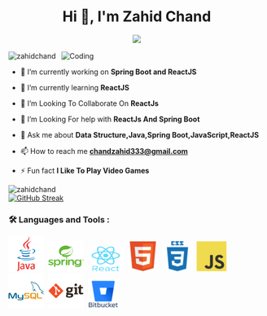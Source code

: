 <h1 align="center">Hi 👋, I'm Zahid Chand</h1>



<p align="center">
   <a href="https://github.com/DenverCoder1/readme-typing-svg"><img src="https://readme-typing-svg.herokuapp.com/?lines=ReactJs+And+Spring+Boot+Developer;3%2B%20years%20of%20Work%20experience;Always%20ready%20to%20learn%20new%20technology&center=true&width=500&height=45"></a>
</p>

<img align="right" alt="Coding" width="400" src="https://cdn.dribbble.com/users/1162077/screenshots/3848914/programmer.gif">

<p align="left"> <img src="https://komarev.com/ghpvc/?username=zahidchand&label=Profile%20views&color=0e75b6&style=flat" alt="zahidchand" /> </p>


- 🔭 I’m currently working on **Spring Boot and ReactJS**

- 🌱 I’m currently learning **ReactJS**

- 👯 I’m Looking To Collaborate On **ReactJs**

- 🤔 I’m Looking For help with **ReactJs And Spring Boot**

- 💬 Ask me about **Data Structure,Java,Spring Boot,JavaScript,ReactJS**

- 📫 How to reach me **chandzahid333@gmail.com**

- ⚡ Fun fact **I Like To Play Video Games** 

<p align="left"> <img align="left" src="https://github-readme-stats.vercel.app/api?username=zahidchand&show_icons=true&locale=en&theme=blue-green" alt="zahidchand" width="400" /></p> 

   [![GitHub Streak](https://github-readme-streak-stats.herokuapp.com/?user=zahidchand&theme=dark)](https://git.io/streak-stats)

   ### :hammer_and_wrench: Languages and Tools :
<div>
  <img src="https://github.com/devicons/devicon/blob/master/icons/java/java-original-wordmark.svg" title="Java" alt="Java" width="70" height="70"/>&nbsp;
  <img src="https://github.com/devicons/devicon/blob/master/icons/spring/spring-original-wordmark.svg" title="Spring" alt="Spring" width="70" height="60"/>&nbsp;
  <img src="https://github.com/devicons/devicon/blob/master/icons/react/react-original-wordmark.svg" title="React" alt="React" width="70" height="50"/>&nbsp;
  <img src="https://github.com/devicons/devicon/blob/master/icons/html5/html5-original.svg" title="HTML5" alt="HTML" width="60" height="60"/>&nbsp;
  <img src="https://github.com/devicons/devicon/blob/master/icons/css3/css3-plain-wordmark.svg"  title="CSS3" alt="CSS" width="60" height="60"/>&nbsp;
  <img src="https://github.com/devicons/devicon/blob/master/icons/javascript/javascript-original.svg" title="JavaScript" alt="JavaScript" width="60"height="60"/>&nbsp;
  <img src="https://github.com/devicons/devicon/blob/master/icons/mysql/mysql-original-wordmark.svg" title="MySQL"  alt="MySQL" width="70" height="70"/>&nbsp;
  <img src="https://github.com/devicons/devicon/blob/master/icons/git/git-original-wordmark.svg" title="Git" **alt="Git" width="70" height="70"/>&nbsp;
  <img src="https://github.com/devicons/devicon/blob/master/icons/bitbucket/bitbucket-original-wordmark.svg" title="Bitbucket" **alt="Bitbucket"width="60"height="60"/>
</div>
   
